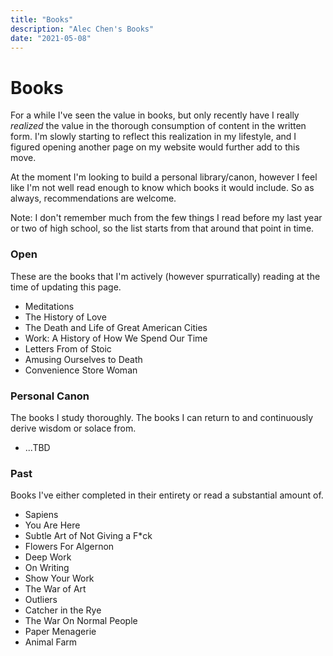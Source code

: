 ```yaml
---
title: "Books"
description: "Alec Chen's Books"
date: "2021-05-08"
---
```


# Books 

For a while I've seen the value in books, but only recently have I really *realized* the value in the thorough consumption of content in the written form. I'm slowly starting to reflect this realization in my lifestyle, and I figured opening another page on my website would further add to this move.

At the moment I'm looking to build a personal library/canon, however I feel like I'm not well read enough to know which books it would include. So as always, recommendations are welcome.

Note: I don't remember much from the few things I read before my last year or two of high school, so the list starts from that around that point in time.

### Open

These are the books that I'm actively (however spurratically) reading at the time of updating this page.

- Meditations
- The History of Love
- The Death and Life of Great American Cities
- Work: A History of How We Spend Our Time
- Letters From of Stoic
- Amusing Ourselves to Death
- Convenience Store Woman

### Personal Canon

The books I study thoroughly. The books I can return to and continuously derive wisdom or solace from.

- ...TBD

### Past

Books I've either completed in their entirety or read a substantial amount of.

- Sapiens
- You Are Here
- Subtle Art of Not Giving a F*ck
- Flowers For Algernon
- Deep Work
- On Writing
- Show Your Work
- The War of Art
- Outliers
- Catcher in the Rye
- The War On Normal People
- Paper Menagerie
- Animal Farm